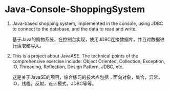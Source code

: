 # Java-Console-ShoppingSystem

1. Java-based shopping system, implemented in the console, using JDBC to connect to the database, and the data to read and write.

    基于Java的购物系统，在控制台实现，使用JDBC连接数据库，并且对数据进行读取和写入。                    

2. This is a project about JavaASE. The technical points of the comprehensive exercise include: Object Oriented, Collection, Exception, IO, Threading, Reflection, Design Pattern, JDBC, etc.

    这是关于JavaSE的项目，综合练习的技术点包括：面向对象，集合，异常，IO，线程，反射，设计模式，JDBC等等。
